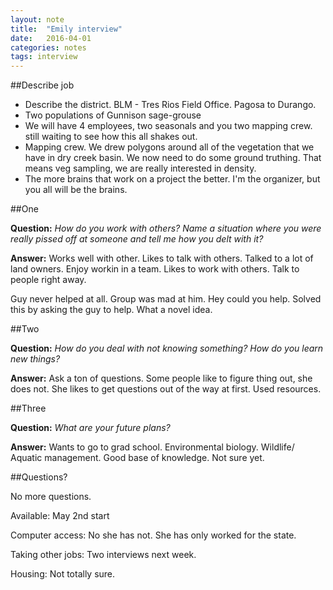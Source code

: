 ```yaml
---
layout: note
title:  "Emily interview"
date:   2016-04-01
categories: notes 
tags: interview
---
```


##Describe job

* Describe the district. BLM - Tres Rios Field Office. Pagosa to Durango. 
* Two populations of Gunnison sage-grouse
* We will have 4 employees, two seasonals and you two mapping crew.  still waiting to see how this all shakes out. 
* Mapping crew.  We drew polygons around all of the vegetation that we have in dry creek basin.  We now need to do some ground truthing. That means veg sampling, we are really interested in density. 
* The more brains that work on a project the better.  I'm the organizer, but you all will be the brains.

##One

**Question:** *How do you work with others?  Name a situation where you were really pissed off at someone and tell me how you delt with it?*

**Answer:**
Works well with other.  Likes to talk with others.  Talked to a lot of land owners. Enjoy workin in a team.  Likes to work with others. Talk to people right away.  

Guy never helped at all. Group was mad at him. Hey could you help. Solved this by asking the guy to help.  What a novel idea. 

##Two 

**Question:** *How do you deal with not knowing something? How do you learn new things?*

**Answer:**  Ask a ton of questions.  Some people like to figure thing out, she does not. She likes to get questions out of the way at first.  Used resources.  

##Three

**Question:** *What are your future plans?*

**Answer:** Wants to go to grad school.  Environmental biology.  Wildlife/ Aquatic management.  Good base of knowledge. Not sure yet. 




##Questions?

No more questions. 

Available: May 2nd start

Computer access: No she has not. She has only worked for the state. 

Taking other jobs: Two interviews next week. 

Housing: Not totally sure. 
